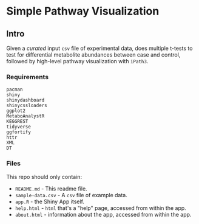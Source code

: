 # Simple Pathway Visualization

## Intro

Given a *curated* input `csv` file of experimental data, does multiple t-tests to test for differential metabolite abundances between case and control, followed by high-level pathway visualization with `iPath3`.


### Requirements

```
pacman
shiny
shinydashboard
shinycssloaders
ggplot2
MetaboAnalystR
KEGGREST
tidyverse
ggfortify
httr
XML
DT
```

### Files

This repo should only contain:

* `README.md` - This readme file. 
* `sample-data.csv` - A `csv` file of example data.
* `app.R` - the Shiny App itself.
* `help.html` - `html` that's a "help" page, accessed from within the app.
* `about.html` - information about the app, accessed from within the app.
